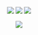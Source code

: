 <p align="center">
<img src="https://img.shields.io/badge/neovim-57A143?&style=for-the-badge&logo=neovim&logoColor=white"/>

<img src="https://img.shields.io/badge/haskell-5D4F85?style=for-the-badge&logo=haskell"/>

<img src="https://img.shields.io/badge/racket-blue.svg?&style=for-the-badge&logo=racket&logoColor=D2042D"/>
</p>

<p align="center">
<img src="https://github-readme-stats.vercel.app/api/top-langs/?username=Futarimiti&layout=compact"/>
</p>
